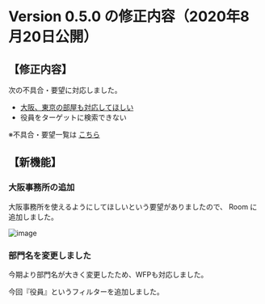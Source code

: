 # Version 0.5.0 の修正内容（2020年8月20日公開）

## 【修正内容】

次の不具合・要望に対応しました。

- [大阪、東京の部屋も対応してほしい](https://github.com/a-kodama/WFP_beta_test/blob/master/Beta-15-4.md)
- 役員をターゲットに検索できない



※不具合・要望一覧は [こちら](https://github.com/a-kodama/WFP_beta_test/blob/master/README.md)

## 【新機能】

### 大阪事務所の追加

大阪事務所を使えるようにしてほしいという要望がありましたので、 Room に追加しました。

![image](https://user-images.githubusercontent.com/44768088/90761258-1b9cb400-e31e-11ea-890a-fedb4782bd4f.png)



### 部門名を変更しました

今期より部門名が大きく変更したため、WFPも対応しました。

今回『役員』というフィルターを追加しました。


